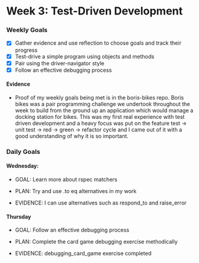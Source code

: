 # Week 3: Test-Driven Development

### Weekly Goals
- [x] Gather evidence and use reflection to choose goals and track their progress
- [x] Test-drive a simple program using objects and methods 
- [x] Pair using the driver-navigator style 
- [x] Follow an effective debugging process 

#### Evidence
* Proof of my weekly goals being met is in the boris-bikes repo. Boris bikes was a pair programming challenge we undertook throughout the week to build from the ground up an application which would manage a docking station for bikes. This was my first real experience with test driven development and a heavy focus was put on the feature test -> unit test -> red -> green -> refactor cycle and I came out of it with a good understanding of why it is so important.

### Daily Goals
#### Wednesday:
* GOAL: Learn more about rspec matchers

* PLAN: Try and use .to eq alternatives in my work

* EVIDENCE: I can use alternatives such as respond_to and raise_error

#### Thursday
* GOAL: Follow an effective debugging process

* PLAN: Complete the card game debugging exercise methodically

* EVIDENCE: debugging_card_game exercise completed

